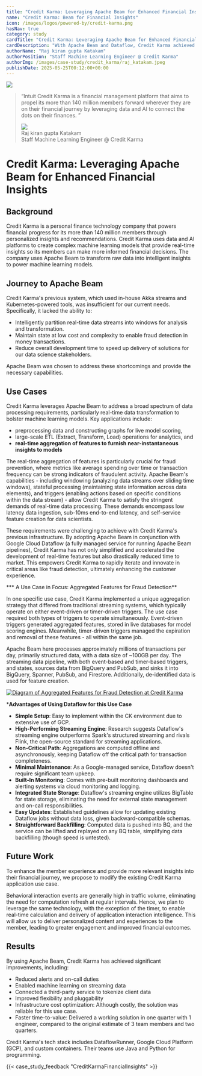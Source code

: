 ```yaml
---
title: "Credit Karma: Leveraging Apache Beam for Enhanced Financial Insights"
name: "Credit Karma: Beam for Financial Insights"
icon: /images/logos/powered-by/credit-karma.png
hasNav: true
category: study
cardTitle: "Credit Karma: Leveraging Apache Beam for Enhanced Financial Insights"
cardDescription: "With Apache Beam and Dataflow, Credit Karma achieved a 99% uptime for critical data pipelines, a significant jump from 80%. This reliability, coupled with faster development (1 engineer vs. 3 estimated), has been crucial for enabling real-time financial insights for our more than 140 million members."
authorName: "Raj kiran gupta Katakam"
authorPosition: "Staff Machine Learning Engineer @ Credit Karma"
authorImg: /images/case-study/credit_karma/raj_katakam.jpeg
publishDate: 2025-05-25T00:12:00+00:00
---
```

<!--
Licensed under the Apache License, Version 2.0 (the "License");
you may not use this file except in compliance with the License.
You may obtain a copy of the License at

http://www.apache.org/licenses/LICENSE-2.0

Unless required by applicable law or agreed to in writing, software
distributed under the License is distributed on an "AS IS" BASIS,
WITHOUT WARRANTIES OR CONDITIONS OF ANY KIND, either express or implied.
See the License for the specific language governing permissions and
limitations under the License.
-->
<!-- div with class case-study-opinion is displayed at the top left area of the case study page -->
<div class="case-study-opinion">
    <div class="case-study-opinion-img">
        <img src="/images/logos/powered-by/acredit-karma.png"/>
    </div>
    <blockquote class="case-study-quote-block">
      <p class="case-study-quote-text">
        “Intuit Credit Karma is a financial management platform that aims to propel its more than 140 million members forward wherever they are on their financial journey by leveraging data and AI to connect the dots on their finances. ”
      </p>
      <div class="case-study-quote-author">
        <div class="case-study-quote-author-img">
            <img src="/images/case-study/credit_karma/raj_katakam.jpeg">
        </div>
        <div class="case-study-quote-author-info">
            <div class="case-study-quote-author-name">
              Raj kiran gupta Katakam
            </div>
            <div class="case-study-quote-author-position">
              Staff Machine Learning Engineer @ Credit Karma
            </div>
        </div>
      </div>
    </blockquote>
</div>

<!-- div with class case-study-post is the case study page main content -->
<div class="case-study-post">

# Credit Karma: Leveraging Apache Beam for Enhanced Financial Insights

## Background

Credit Karma is a personal finance technology company that powers  financial progress for its more than 140 million members  through personalized insights and recommendations. Credit Karma uses data and AI platforms to create complex machine learning models that provide real-time insights so its members can make more informed financial decisions. The company uses Apache Beam to transform raw data into intelligent insights to power machine learning models.

## Journey to Apache Beam

Credit Karma's previous system, which used in-house Akka streams and Kubernetes-powered tools, was insufficient for our current needs. Specifically, it lacked the ability to:

* Intelligently partition real-time data streams into windows for analysis and transformation.
* Maintain state at low cost and complexity to enable fraud detection in money transactions.
* Reduce overall development time to speed up delivery of solutions for our data science stakeholders.

Apache Beam was chosen to address these shortcomings and provide the necessary capabilities.

## Use Cases

Credit Karma leverages Apache Beam to address a broad spectrum of data processing requirements, particularly real-time data transformation to bolster machine learning models. Key applications include:

* preprocessing data and constructing graphs for live model scoring,
* large-scale ETL (Extract, Transform, Load) operations for analytics, and
* **real-time aggregation of features to furnish near-instantaneous insights to models**

The real-time aggregation of features is particularly crucial for fraud prevention, where metrics like average spending over time or transaction frequency can be strong indicators of fraudulent activity. Apache Beam's capabilities \- including windowing (analyzing data streams over sliding time windows), stateful processing (maintaining state information across data elements), and triggers (enabling actions based on specific conditions within the data stream) \- allow Credit Karma to satisfy the stringent demands of real-time data processing. These demands encompass low latency data ingestion, sub-10ms end-to-end latency, and self-service feature creation for data scientists.

These requirements were challenging to achieve with Credit Karma's previous infrastructure. By adopting Apache Beam in conjunction with Google Cloud Dataflow (a fully managed service for running Apache Beam pipelines), Credit Karma has not only simplified and accelerated the development of real-time features but also drastically reduced time to market. This empowers Credit Karma to rapidly iterate and innovate in critical areas like fraud detection, ultimately enhancing the customer experience.

*** A Use Case in Focus: Aggregated Features for Fraud Detection**

In one specific use case, Credit Karma implemented a unique aggregation strategy that differed from traditional streaming systems, which typically operate on either event-driven or timer-driven triggers. The use case required both types of triggers to operate simultaneously. Event-driven triggers generated aggregated features, stored in live databases for model scoring engines. Meanwhile, timer-driven triggers managed the expiration and removal of these features \- all within the same job.

Apache Beam here processes approximately millions of transactions per day, primarily structured data, with a data size of \~100GB per day. The streaming data pipeline, with both event-based and timer-based triggers, and states, sources data from BigQuery and PubSub, and sinks it into BigQuery, Spanner, PubSub, and Firestore. Additionally, de-identified data is used for feature creation.

<div class="post-scheme">
    <a href="/images/case-study/credit_karma/credit_karma_financial_insights.png" target="_blank" title="Click to enlarge">
        <img src="/images/case-study/credit_karma/credit_karma_financial_insights.png" alt="Diagram of Aggregated Features for Fraud Detection at Credit Karma">
    </a>
</div>


***Advantages of Using Dataflow for this Use Case**

* **Simple Setup**: Easy to implement within the CK environment due to extensive use of GCP.
* **High-Performing Streaming Engine**: Research suggests Dataflow's streaming engine outperforms Spark's structured streaming and rivals Flink, the open-source standard for streaming applications.
* **Non-Critical Path**: Aggregations are computed offline and asynchronously, keeping Dataflow off the critical path for transaction completeness.
* **Minimal Maintenance**: As a Google-managed service, Dataflow doesn't require significant team upkeep.
* **Built-In Monitoring**: Comes with pre-built monitoring dashboards and alerting systems via cloud monitoring and logging.
* **Integrated State Storage**: Dataflow's streaming engine utilizes BigTable for state storage, eliminating the need for external state management and on-call responsibilities.
* **Easy Updates**: Established guidelines allow for updating existing Dataflow jobs without data loss, given backward-compatible schemas.
* **Straightforward Backfilling**: Computed data is pushed into BQ, and the service can be lifted and replayed on any BQ table, simplifying data backfilling (though speed is untested).

## Future Work

To enhance the member experience and provide more relevant insights into their financial journey, we propose to modify the existing Credit Karma application use case.

Behavioral interaction events are generally high in traffic volume, eliminating the need for computation refresh at regular intervals. Hence, we plan to leverage the same technology, with the exception of the timer, to enable real-time calculation and delivery of application interaction intelligence. This will allow us to deliver personalized content and experiences to the member, leading to greater engagement and improved financial outcomes.

## Results

By using Apache Beam, Credit Karma has achieved significant improvements, including:

* Reduced alerts and on-call duties
* Enabled machine learning on streaming data
* Connected a third-party service to tokenize client data
* Improved flexibility and pluggability
* Infrastructure cost optimization: Although costly, the solution was reliable for this use case.
* Faster time-to-value: Delivered a working solution in one quarter with 1 engineer, compared to the original estimate of 3 team members and two quarters.

Credit Karma's tech stack includes DataflowRunner, Google Cloud Platform (GCP), and custom containers. Their teams use Java and Python for programming.

<!-- case_study_feedback adds feedback buttons -->
{{< case_study_feedback "CreditKarmaFinancialInsights" >}}

</div>
<div class="clear-nav"></div>
